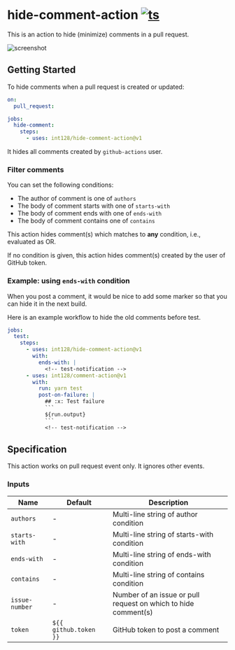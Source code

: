 # hide-comment-action [![ts](https://github.com/int128/hide-comment-action/actions/workflows/ts.yaml/badge.svg)](https://github.com/int128/hide-comment-action/actions/workflows/ts.yaml)

This is an action to hide (minimize) comments in a pull request.

![screenshot](https://user-images.githubusercontent.com/321266/128599297-0edb5a92-7c83-42c7-9f8a-8946b4049ed3.png)


## Getting Started

To hide comments when a pull request is created or updated:

```yaml
on:
  pull_request:

jobs:
  hide-comment:
    steps:
      - uses: int128/hide-comment-action@v1
```

It hides all comments created by `github-actions` user.

### Filter comments

You can set the following conditions:

- The author of comment is one of `authors`
- The body of comment starts with one of `starts-with`
- The body of comment ends with one of `ends-with`
- The body of comment contains one of `contains`

This action hides comment(s) which matches to **any** condition, i.e., evaluated as OR.

If no condition is given, this action hides comment(s) created by the user of GitHub token.


### Example: using `ends-with` condition

When you post a comment, it would be nice to add some marker so that you can hide it in the next build.

Here is an example workflow to hide the old comments before test.

```yaml
jobs:
  test:
    steps:
      - uses: int128/hide-comment-action@v1
        with:
          ends-with: |
            <!-- test-notification -->
      - uses: int128/comment-action@v1
        with:
          run: yarn test
          post-on-failure: |
            ## :x: Test failure
            ```
            ${run.output}
            ```
            <!-- test-notification -->
```


## Specification

This action works on pull request event only.
It ignores other events.

### Inputs

| Name | Default | Description
|------|----------|-------------
| `authors` | - | Multi-line string of author condition
| `starts-with` | - | Multi-line string of starts-with condition
| `ends-with` | - | Multi-line string of ends-with condition
| `contains` | - | Multi-line string of contains condition
| `issue-number` | - | Number of an issue or pull request on which to hide comment(s)
| `token` | `${{ github.token }}` | GitHub token to post a comment
